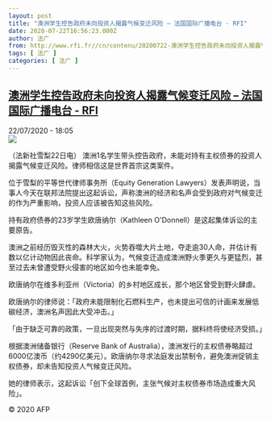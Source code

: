 ```yaml
---
layout: post
title: "澳洲学生控告政府未向投资人揭露气候变迁风险 – 法国国际广播电台 - RFI"
date: 2020-07-22T16:56:23.000Z
author: 法广
from: http://www.rfi.fr//cn/contenu/20200722-澳洲学生控告政府未向投资人揭露气候变迁风险
tags: [ 法广 ]
categories: [ 法广 ]
---
```

<!--1595436983000-->
[澳洲学生控告政府未向投资人揭露气候变迁风险 – 法国国际广播电台 - RFI](http://www.rfi.fr//cn/contenu/20200722-%E6%BE%B3%E6%B4%B2%E5%AD%A6%E7%94%9F%E6%8E%A7%E5%91%8A%E6%94%BF%E5%BA%9C%E6%9C%AA%E5%90%91%E6%8A%95%E8%B5%84%E4%BA%BA%E6%8F%AD%E9%9C%B2%E6%B0%94%E5%80%99%E5%8F%98%E8%BF%81%E9%A3%8E%E9%99%A9)
------

<div>
<div>22/07/2020 - 18:05</div><img src="https://s.rfi.fr/media/display/46f1453e-cc3b-11ea-bac4-005056bf87d6/w:310/p:16x9/int0001b.200723000502.jpg"><div class="t-content__body u-clearfix"><div class="m-interstitial"></div><p>（法新社雪梨22日电）    澳洲1名学生带头控告政府，未能对持有主权债券的投资人揭露气候变迁风险。律师相信这是世界首宗这类案件。</p><p>    位于雪梨的平等世代律师事务所（Equity Generation Lawyers）发表声明说，当事人今天在联邦法院提出这起诉讼，声称澳洲的经济和名声会受到政府对气候变迁的作为严重影响，投资人应该被告知这些风险。</p><p>    持有政府债券的23岁学生欧唐纳尔（Kathleen O'Donnell）是这起集体诉讼的主要原告。</p><p>    澳洲之前经历毁灭性的森林大火，火势吞噬大片土地，夺走逾30人命，并估计有数以亿计动物因此丧命。科学家认为，气候变迁造成澳洲野火季更久与更猛烈，甚至过去未曾遭受野火侵害的地区如今也未能幸免。</p><p>    欧唐纳尔在维多利亚州（Victoria）的乡村地区成长，那个地区曾受到野火肆虐。</p><p>    欧唐纳尔的律师说：「政府未能限制化石燃料生产，也未提出可信的计画来发展低碳经济，澳洲名声因此大受冲击。」</p><p>    「由于缺乏可靠的政策，一旦出现突然与失序的过渡时期，据料终将使经济受损。」</p><p>    根据澳洲储备银行（Reserve Bank of Australia），澳洲发行的主权债券略超过6000亿澳币（约4290亿美元）。欧唐纳尔寻求法庭发出禁制令，避免澳洲促销主权债券，却未告知投资人气候变迁风险。</p><p>    她的律师表示，这起诉讼「创下全球首例，主张气候对主权债券市场造成重大风险」。</p><p class="t-copyright">© 2020 AFP</p>        </div>
</div>
